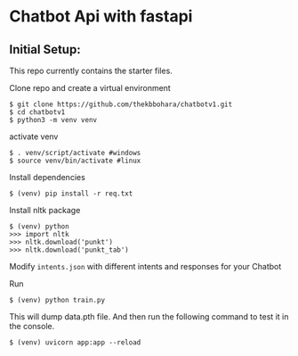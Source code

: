 # Chatbot Api with fastapi

## Initial Setup:
This repo currently contains the starter files.

Clone repo and create a virtual environment
```
$ git clone https://github.com/thekbbohara/chatbotv1.git
$ cd chatbotv1
$ python3 -m venv venv
```
activate venv
```
$ . venv/script/activate #windows
$ source venv/bin/activate #linux

```

Install dependencies
```
$ (venv) pip install -r req.txt
```
Install nltk package
```
$ (venv) python
>>> import nltk
>>> nltk.download('punkt')
>>> nltk.download('punkt_tab')
```
Modify `intents.json` with different intents and responses for your Chatbot

Run
```
$ (venv) python train.py
```
This will dump data.pth file. And then run
the following command to test it in the console.
```
$ (venv) uvicorn app:app --reload

```

